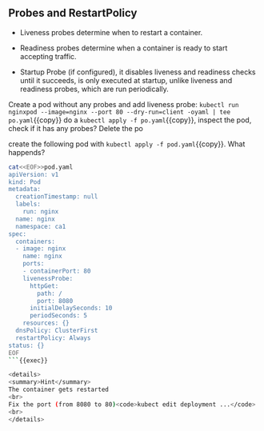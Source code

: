 ## Probes and RestartPolicy

* Liveness probes determine when to restart a container.

* Readiness probes determine when a container is ready to start accepting traffic.

* Startup Probe (if configured), it disables liveness and readiness checks until it succeeds, is only executed at startup, unlike liveness and readiness probes, which are run periodically.

Create a pod without any probes and add liveness probe: `kubectl run nginxpod --image=nginx --port 80 --dry-run=client -oyaml | tee  po.yaml`{{copy}} do a `kubectl apply -f po.yaml`{{copy}}, inspect the pod, check if it has any probes? Delete the po

create the following pod with `kubectl apply -f pod.yaml`{{copy}}. What happends?

```bash
cat<<EOF>>pod.yaml
apiVersion: v1
kind: Pod
metadata:
  creationTimestamp: null
  labels:
    run: nginx
  name: nginx
  namespace: ca1
spec:
  containers:
  - image: nginx
    name: nginx
    ports:
    - containerPort: 80
    livenessProbe:
      httpGet:
        path: /
        port: 8080
      initialDelaySeconds: 10
      periodSeconds: 5
    resources: {}
  dnsPolicy: ClusterFirst
  restartPolicy: Always
status: {}
EOF
```{{exec}}

<details>
<summary>Hint</summary>
The container gets restarted 
<br>
Fix the port (from 8080 to 80)<code>kubect edit deployment ...</code>
<br>
</details>

